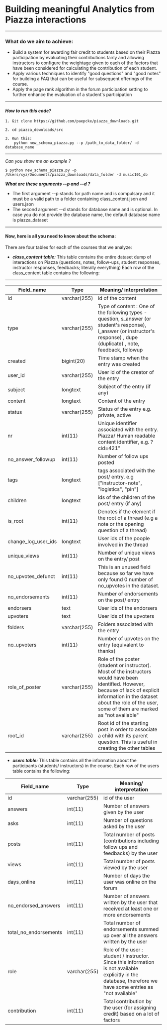 # Building meaningful Analytics from Piazza interactions
----------------------------------------------------------------------------------------------------------------------------------------------------------------
### What do we aim to achieve:
- Build a system for awarding fair credit to students based on their Piazza  participation by evaluating their contributions fairly and allowing instructors to configure the weightage given to each of the factors that have been considered for calculating the contribution of each student.
- Apply various techniques to identify "good questions" and "good notes" for building a FAQ that can be useful for subsequent offerings of the course.
- Apply the page rank algorithm in the forum participation setting to further enhance the evaluation of a student's participation

- - -

#### ***How to run this code?***
```
1. Git clone https://github.com/paepcke/piazza_downloads.git
```
```
2. cd piazza_downloads/src
```
```
3. Run this:
	python new_schema_piazza.py --p /path_to_data_folder/ -d database_name
```
_ _ _

*Can you show me an example ?*
```
$ python new_schema_piazza.py -p /Users/xyz/Documents/piazza_downloads/data_folder -d music101_db
```

***What are these arguments --p and --d ?***
- The first argument --p stands for path name and is compulsary and it must be a valid path to a folder containing class_content.json and users.json
- The second argument --d stands for database name and is optional. In case you do not provide the database name, the default database name is piazza_dataset


- - -
#### Now, here is all you need to know about the schema:

There are four tables for each of the courses that we analyze:
- ***class_content table:***
This table contains the entire dataset dump of interactions on Piazza (questions, notes, follow-ups, student responses, instructor responses, feedbacks; literally everything)
Each row of the class_content table contains the following:


_ _ _
| Field_name | Type| Meaning/ interpretation |
|--------|--------|---------------------------|
|id	   |  varchar(255)       | id of the content|
|type  |varchar(255)		 | Type of content : One of the following types - question, s_answer (or student's response), i_answer (or instructor's response) , dupe (duplicate) , note, feedback, followup|
|     created	   | bigint(20)       | Time stamp when the entry was created
|user_id| varchar(255)| User id of the creator of the entry
|     subject	   | longtext       | Subject of the entry (if any)
|content|longtext| Content of the entry
|     status	   | varchar(255)       | Status of the entry e.g. private, active
|nr|int(11) | Unique identifier associated with the entry. Piazza/ Human readable content identifier, e.g. ?cid=421"
|     no_answer_followup   | int(11)       | Number of follow ups posted
|tags|longtext| tags associated with the post/ entry. e.g ["instructor-note", "logistics", "pin"]
|     children  | longtext       | ids of the children of the post/ entry (if any)
|is_root	   |  int(11)       | Denotes if the element if the root of a thread (e.g a note or the opening question of a thread)|
|     change_log_user_ids	   | longtext      | User ids of the poople involved in the thread
|unique_views|int(11)| Number of unique views on the entry/ post
|     no_upvotes_defunct	   | int(11)       | This is an unused field because so far we have only found 0 number of no_upvotes in the dataset.
|no_endorsements|int(11)| Number of endorsements on the post/ entry|
|     endorsers	   | text        | User ids of the endorsers|
|upvoters|text | User ids of the upvoters|
|     folders   |  varchar(255)      | Folders associated with the entry
|no_upvoters|int(11)   | Number of upvotes on the entry (equivalent to thanks)
|     role_of_poster  | varchar(255)       | Role of the poster (student or instructor). Most of the instructors would have been identified. However, because of lack of explicit information in the dataset about the role of the user, some of them are marked as "not available"
|     root_id  |varchar(255)       | Root id of the starting post in order to associate a child with its parent question. This is useful in creating the other tables

- ***users table:***
This table contains all the information about the participants (students/ instructors) in the course.
Each row of the users table contains the following:

| Field_name | Type| Meaning/ interpretation |
|--------|--------|---------------|
|id	   	  |  varchar(255)       | id of the user|
|answers |int(11)		 | Number of answers given by the user|
|asks	 |int(11)      | Number of questions asked by the user|
|posts| int(11)  | Total number of posts (contributions including follow ups and feedbacks) by the user|
|views| int(11)        | Total number of posts viewed by the user
|days_online|int(11)  |Number of days the user was online on the forum
|no_endorsed_answers| int(11)        | Number of answers written by the user that received at least one or more endorsements
|total_no_endorsements|int(11) | Total number of endorsements summed up over all the answers written by the user |
|role| varchar(255)| Role of the user : student / instructor. Since this information is not available explicitly in the database, therefore we have some entries as "not available"
|contribution|int(11) | Total contribution by the user (for assigning credit) based on a lot of factors|





<!--just give the command python new_schema_piazza.py with the arguments described below:
		course1

				class_content.json
				users.json
			fall12
				class_content.json
				users.json
			summer13
				class_content.json
				users.json
			fall13
				class_content.json
				users.json
			spring15
				class_content.json
				users.json
			summer15
				class_content.json
				users.json
			fall16
				class_content.json
				users.json
		course2
			fall13
				class_content.json
				users.json
			spring15
				class_content.json
				users.json
	******************************

(where course1,course2,etc. are course names as defined in src/constants.py)-->
